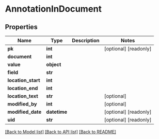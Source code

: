 # AnnotationInDocument

## Properties
Name | Type | Description | Notes
------------ | ------------- | ------------- | -------------
**pk** | **int** |  | [optional] [readonly] 
**document** | **int** |  | 
**value** | **object** |  | 
**field** | **str** |  | 
**location_start** | **int** |  | 
**location_end** | **int** |  | 
**location_text** | **str** |  | [optional] 
**modified_by** | **int** |  | [optional] 
**modified_date** | **datetime** |  | [optional] [readonly] 
**uid** | **str** |  | [optional] [readonly] 

[[Back to Model list]](../README.md#documentation-for-models) [[Back to API list]](../README.md#documentation-for-api-endpoints) [[Back to README]](../README.md)


